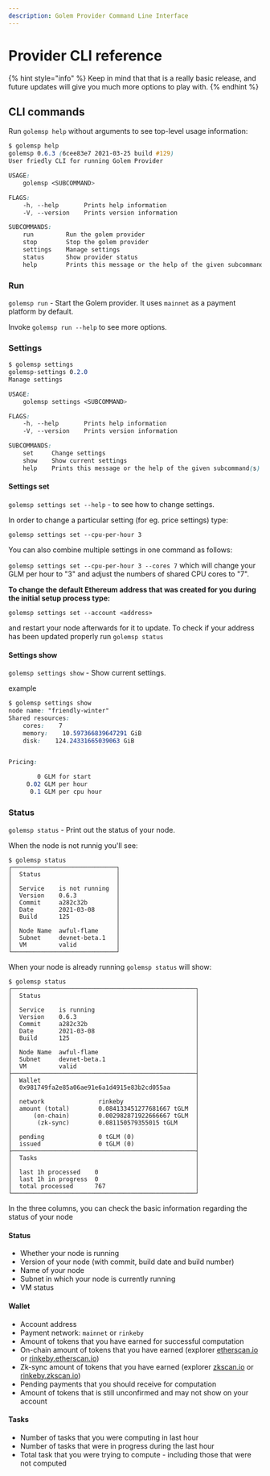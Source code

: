 ```yaml
---
description: Golem Provider Command Line Interface
---
```


# Provider CLI reference

{% hint style="info" %}
Keep in mind that that is a really basic release, and future updates will give you much more options to play with.
{% endhint %}

## CLI commands

Run `golemsp help` without arguments to see top-level usage information:

```css
$ golemsp help
golemsp 0.6.3 (6cee83e7 2021-03-25 build #129)
User friedly CLI for running Golem Provider

USAGE:
    golemsp <SUBCOMMAND>

FLAGS:
    -h, --help       Prints help information
    -V, --version    Prints version information

SUBCOMMANDS:
    run         Run the golem provider
    stop        Stop the golem provider
    settings    Manage settings
    status      Show provider status
    help        Prints this message or the help of the given subcommand(s)
```

### Run

`golemsp run` - Start the Golem provider. It uses `mainnet` as a payment platform by default.

Invoke `golemsp run --help` to see more options.

### Settings

```css
$ golemsp settings
golemsp-settings 0.2.0
Manage settings

USAGE:
    golemsp settings <SUBCOMMAND>

FLAGS:
    -h, --help       Prints help information
    -V, --version    Prints version information

SUBCOMMANDS:
    set     Change settings
    show    Show current settings
    help    Prints this message or the help of the given subcommand(s)
```

#### Settings set

`golemsp settings set --help` - to see how to change settings.

In order to change a particular setting \(for eg. price settings\) type:

`golemsp settings set --cpu-per-hour 3`

You can also combine multiple settings in one command as follows:

`golemsp settings set --cpu-per-hour 3 --cores 7` which will change your GLM per hour to "3" and adjust the numbers of shared CPU cores to "7".

**To change the default Ethereum address that was created for you during the initial setup process type:**

`golemsp settings set --account <address>`

and restart your node afterwards for it to update. To check if your address has been updated properly run `golemsp status`

#### Settings show

`golemsp settings show` - Show current settings.

example

```css
$ golemsp settings show
node name: "friendly-winter"
Shared resources:
    cores:    7
    memory:    10.597366839647291 GiB
    disk:    124.24331665039063 GiB


Pricing:

        0 GLM for start
     0.02 GLM per hour
      0.1 GLM per cpu hour
```

### Status

`golemsp status` - Print out the status of your node.

When the node is not runnig you'll see:

```text
$ golemsp status
┌─────────────────────────────┐
│  Status                     │
│                             │
│  Service    is not running  │
│  Version    0.6.3           │
│  Commit     a282c32b        │
│  Date       2021-03-08      │
│  Build      125             │
│                             │
│  Node Name  awful-flame     │
│  Subnet     devnet-beta.1   │
│  VM         valid           │
└─────────────────────────────┘
```

When your node is already running `golemsp status` will show:

```text
$ golemsp status
┌───────────────────────────────────────────────────┐
│  Status                                           │
│                                                   │
│  Service    is running                            │
│  Version    0.6.3                                 │
│  Commit     a282c32b                              │
│  Date       2021-03-08                            │
│  Build      125                                   │
│                                                   │
│  Node Name  awful-flame                           │
│  Subnet     devnet-beta.1                         │
│  VM         valid                                 │
├───────────────────────────────────────────────────┤
│  Wallet                                           │
│  0x981749fa2e85a06ae91e6a1d4915e83b2cd055aa       │
│                                                   │
│  network               rinkeby                    │
│  amount (total)        0.084133451277681667 tGLM  │
│      (on-chain)        0.002982871922666667 tGLM  │
│       (zk-sync)        0.081150579355015 tGLM     │
│                                                   │
│  pending               0 tGLM (0)                 │
│  issued                0 tGLM (0)                 │
├───────────────────────────────────────────────────┤
│  Tasks                                            │
│                                                   │
│  last 1h processed    0                           │
│  last 1h in progress  0                           │
│  total processed      767                         │
└───────────────────────────────────────────────────┘
```

In the three columns, you can check the basic information regarding the status of your node

#### Status

* Whether your node is running
* Version of your node \(with commit, build date and build number\)
* Name of your node
* Subnet in which your node is currently running
* VM status

#### Wallet

* Account address
* Payment network: `mainnet` or `rinkeby`
* Amount of tokens that you have earned for successful computation
* On-chain amount of tokens that you have earned \(explorer [etherscan.io](https://etherscan.io/) or [rinkeby.etherscan.io](https://rinkeby.etherscan.io/)\)
* Zk-sync amount of tokens that you have earned \(explorer [zkscan.io](https://zkscan.io) or [rinkeby.zkscan.io](https://rinkeby.zkscan.io/)\)
* Pending payments that you should receive for computation
* Amount of tokens that is still unconfirmed and may not show on your account 

#### Tasks

* Number of tasks that you were computing in last hour
* Number of tasks that were in progress during the last hour
* Total task that you were trying to compute - including those that were not computed

